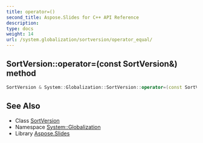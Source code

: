```yaml
---
title: operator=()
second_title: Aspose.Slides for C++ API Reference
description: 
type: docs
weight: 14
url: /system.globalization/sortversion/operator_equal/
---
```

## SortVersion::operator=(const SortVersion\&) method




```cpp
SortVersion & System::Globalization::SortVersion::operator=(const SortVersion &)=delete
```

## See Also

* Class [SortVersion](../)
* Namespace [System::Globalization](../../)
* Library [Aspose.Slides](../../../)